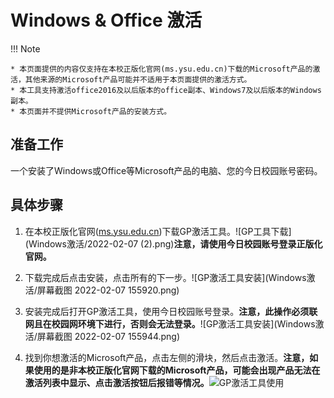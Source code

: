 # Windows & Office 激活

!!! Note

    * 本页面提供的内容仅支持在本校正版化官网(ms.ysu.edu.cn)下载的Microsoft产品的激活，其他来源的Microsoft产品可能并不适用于本页面提供的激活方式。
    * 本工具支持激活office2016及以后版本的office副本、Windows7及以后版本的Windows副本。
    * 本页面并不提供Microsoft产品的安装方式。

## 准备工作

   一个安装了Windows或Office等Microsoft产品的电脑、您的今日校园账号密码。

## 具体步骤

1. 在本校正版化官网([ms.ysu.edu.cn](https://ms.ysu.edu.cn))下载GP激活工具。![GP工具下载](Windows激活/2022-02-07 (2).png)**注意，请使用今日校园账号登录正版化官网。**

2. 下载完成后点击安装，点击所有的下一步。![GP激活工具安装](Windows激活/屏幕截图 2022-02-07 155920.png)

3. 安装完成后打开GP激活工具，使用今日校园账号登录。**注意，此操作必须联网且在校园网环境下进行，否则会无法登录。**![GP激活工具安装](Windows激活/屏幕截图 2022-02-07 155944.png)

4. 找到你想激活的Microsoft产品，点击左侧的滑块，然后点击激活。**注意，如果使用的是非本校正版化官网下载的Microsoft产品，可能会出现产品无法在激活列表中显示、点击激活按钮后报错等情况。**![GP激活工具使用](Windows激活/需要补充)
